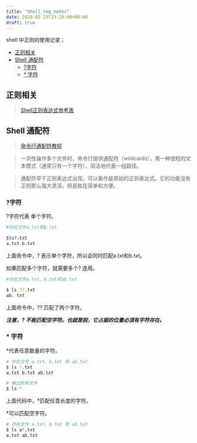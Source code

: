 ```yaml
---
title: "Shell_reg_notes"
date: 2020-02-23T23:29:00+08:00
draft: true
---
```

shell 中正则的使用记录；
<!--more-->


<!-- vim-markdown-toc GFM -->

* [正则相关](#正则相关)
* [Shell 通配符](#shell-通配符)
    * [?字符](#字符)
    * [* 字符](#-字符)

<!-- vim-markdown-toc -->

## 正则相关 

> [Shell正则表达式参考表](https://man.linuxde.net/docs/shell_regex.html)


## Shell 通配符

> [命令行通配符教程](http://www.ruanyifeng.com/blog/2018/09/bash-wildcards.html)

> 一次性操作多个文件时，命令行提供通配符（wildcards），用一种很短的文本模式（通常只有一个字符），简洁地代表一组路径。

> 通配符早于正则表达式出现，可以看作是原始的正则表达式。它的功能没有正则那么强大灵活，但是胜在简单和方便。

### ?字符
?字符代表 单个字符。

```bash
#存在文件a.txt和b.txt

$ls?.txt
a.txt b.txt
```

上面命令中，? 表示单个字符，所以会同时匹配a.txt和b.txt。

如果匹配多个字符，就需要多个? 连用。

```bash
#存在文件a.txt、b.txt和ab.txt

$ ls ??.txt
ab. txt
```

上面命令中，?? 匹配了两个字符。

***注意，? 不能匹配空字符。也就是説，它占据的位畳必須有字符存在。***

### * 字符
*代表任意数量的字符。

```bash
# 存在文件 a.txt、b.txt 和 ab.txt
$ ls *.txt
a.txt b.txt ab.txt

# 输出所有文件
$ ls *
```

上面代码中，*匹配任意长度的字符。

*可以匹配空字符。

```bash
# 存在文件 a.txt、b.txt 和 ab.txt
$ ls a*.txt
a.txt ab.txt
```



